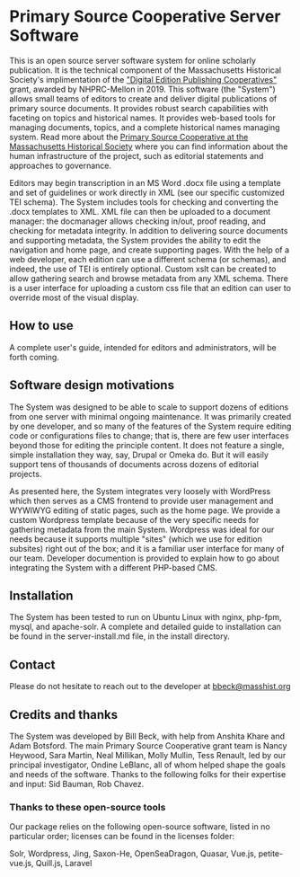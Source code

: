 # Primary Source Cooperative Server Software

This is an open source server software system for online scholarly publication. It is the technical component of the Massachusetts Historical Society's implimentation of the ["Digital Edition Publishing Cooperatives"](https://www.archives.gov/nhprc/announcement/depc) grant, awarded by NHPRC-Mellon in 2019. This software (the "System") allows small teams of editors to create and deliver digital publications of primary source documents. It provides robust search capabilities with faceting on topics and historical names. It provides web-based tools for managing documents, topics, and a complete historical names managing system. Read more about the [Primary Source Cooperative at the Massachusetts Historical Society](https://www.primarysourcecoop.org) where you can find information about the human infrastructure of the project, such as editorial statements and approaches to governance.

Editors may begin transcription in an MS Word .docx file using a template and set of guidelines or work directly in XML (see our specific customized TEI schema). The System includes tools for checking and converting the .docx templates to XML. XML file can then be uploaded to a document manager: the docmanager allows checking in/out, proof reading, and checking for metadata integrity. In addition to delivering source documents and supporting metadata, the System provides the ability to edit the navigation and home page, and create supporting pages. With the help of a web developer, each edition can use a different schema (or schemas), and indeed, the use of TEI is entirely optional. Custom xslt can be created to allow gathering search and browse metadata from any XML schema. There is a user interface for uploading a custom css file that an edition can user to override most of the visual display. 

## How to use

A complete user's guide, intended for editors and administrators, will be forth coming.

## Software design motivations

The System was designed to be able to scale to support dozens of editions from one server with minimal ongoing maintenance. It was primarily created by one developer, and so many of the features of the System require editing code or configurations files to change; that is, there are few user interfaces beyond those for editing the principle content. It does not feature a single, simple installation they way, say, Drupal or Omeka do. But it will easily support tens of thousands of documents across dozens of editorial projects. 

As presented here, the System integrates very loosely with WordPress which then serves as a CMS frontend to provide user management and WYWIWYG editing of static pages, such as the home page. We provide a custom Wordpress template because of the very specific needs for gathering metadata from the main System. Wordpress was ideal for our needs because it supports multiple "sites" (which we use for edition subsites) right out of the box; and it is a familiar user interface for many of our team. Developer documention is provided to explain how to go about integrating the System with a different PHP-based CMS.

## Installation 

The System has been tested to run on Ubuntu Linux with nginx, php-fpm, mysql, and apache-solr. A complete and detailed guide to installation can be found in the server-install.md file, in the install directory.

## Contact

Please do not hesitate to reach out to the developer at bbeck@masshist.org

## Credits and thanks

The System was developed by Bill Beck, with help from Anshita Khare and Adam Botsford. The main Primary Source Cooperative grant team is Nancy Heywood, Sara Martin, Neal Millikan, Molly Mullin, Tess Renault, led by our principal investigator, Ondine LeBlanc, all of whom helped shape the goals and needs of the software. Thanks to the following folks for their expertise and input: Sid Bauman, Rob Chavez.

### Thanks to these open-source tools

Our package relies on the following open-source software, listed in no particular order; licenses can be found in the licenses folder:

Solr, Wordpress, Jing, Saxon-He, OpenSeaDragon, Quasar, Vue.js, petite-vue.js, Quill.js, Laravel

